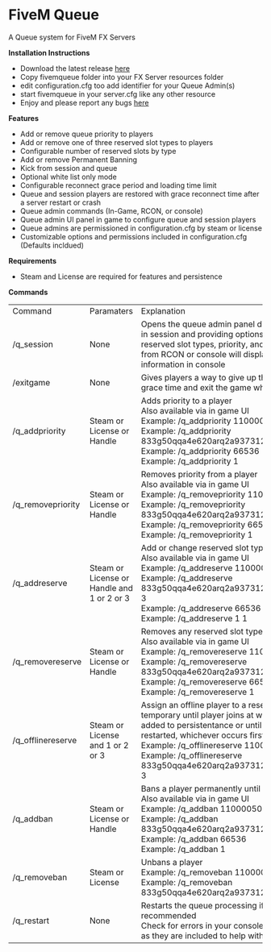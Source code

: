 # FiveM Queue
A Queue system for FiveM FX Servers

<b>Installation Instructions</b>
- Download the latest release <a href="https://github.com/anderscripts/FiveM_Queue/releases/download/1.0/fivemqueue.rar">here</a>
- Copy fivemqueue folder into your FX Server resources folder
- edit configuration.cfg too add identifier for your Queue Admin(s)
- start fivemqueue in your server.cfg like any other resource
- Enjoy and please report any bugs <a href="https://github.com/anderscripts/FiveM_Queue/issues">here</a>

<b>Features</b>
- Add or remove queue priority to players
- Add or remove one of three reserved slot types to players
- Configurable number of reserved slots by type
- Add or remove Permanent Banning
- Kick from session and queue
- Optional white list only mode
- Configurable reconnect grace period and loading time limit
- Queue and session players are restored with grace reconnect time after a server restart or crash
- Queue admin commands (In-Game, RCON, or console)
- Queue admin UI panel in game to configure queue and session players
- Queue admins are permissioned in configuration.cfg by steam or license
- Customizable options and permissions included in configuration.cfg (Defaults incldued)

<b>Requirements</b>
- Steam and License are required for features and persistence

<b>Commands</b>
<table>
  <tr><td>Command</td><td>Paramaters</td><td>Explanation</td></tr>
  <tr><td>/q_session</td><td>None</td><td>Opens the queue admin panel displaying all players in session and providing options to configure reserved slot types, priority, and kick or ban.  If run from RCON or console will display the session information in console</td></tr>
  <tr><td>/exitgame</td><td>None</td><td>Gives players a way to give up their reconnect grace time and exit the game when finished playing</td></tr>
  <tr><td>/q_addpriority</td><td>Steam or License or Handle</td><td>Adds priority to a player<br>Also available via in game UI<br>Example: /q_addpriority 11000050888sg23<br>Example: /q_addpriority 833g50qqa4e620arq2a937312rt9b5g050d2ew54<br>Example: /q_addpriority 66536<br>Example: /q_addpriority 1</td></tr>
  <tr><td>/q_removepriority</td><td>Steam or License or Handle</td><td>Removes priority from a player<br>Also available via in game UI<br>Example: /q_removepriority 11000050888sg23<br>Example: /q_removepriority 833g50qqa4e620arq2a937312rt9b5g050d2ew54<br>Example: /q_removepriority 66536<br>Example: /q_removepriority 1</td></tr>
  <tr><td>/q_addreserve</td><td>Steam or License or Handle and 1 or 2 or 3</td><td>Add or change reserved slot type<br>Also available via in game UI<br>Example: /q_addreserve 11000050888sg23 1<br>Example: /q_addreserve 833g50qqa4e620arq2a937312rt9b5g050d2ew54 3<br>Example: /q_addreserve 66536 2<br>Example: /q_addreserve 1 1</td></tr>
  <tr><td>/q_removereserve</td><td>Steam or License or Handle</td><td>Removes any reserved slot type<br>Also available via in game UI<br>Example: /q_removereserve 11000050888sg23<br>Example: /q_removereserve 833g50qqa4e620arq2a937312rt9b5g050d2ew54<br>Example: /q_removereserve 66536<br>Example: /q_removereserve 1</td></tr>
  <tr><td>/q_offlinereserve</td><td>Steam or License and 1 or 2 or 3</td><td>Assign an offline player to a reserve type.  This is temporary until player joins at which time they are added to persistentance or until the server is restarted, whichever occurs first<br>Example: /q_offlinereserve 11000050888sg23 1<br>Example: /q_offlinereserve 833g50qqa4e620arq2a937312rt9b5g050d2ew54 3</td></tr> 
  <tr><td>/q_addban</td><td>Steam or License or Handle</td><td>Bans a player permanently until unbanned<br>Also available via in game UI<br>Example: /q_addban 11000050888sg23<br>Example: /q_addban 833g50qqa4e620arq2a937312rt9b5g050d2ew54<br>Example: /q_addban 66536<br>Example: /q_addban 1</td></tr>
  <tr><td>/q_removeban</td><td>Steam or License</td><td>Unbans a player<br>Example: /q_removeban 11000050888sg23<br>Example: /q_removeban 833g50qqa4e620arq2a937312rt9b5g050d2ew54</td></tr>
    <tr><td>/q_restart</td><td>None</td><td>Restarts the queue processing if needed but not recommended<br>Check for errors in your console before using this as they are included to help with debugging</td></tr>
</table>
